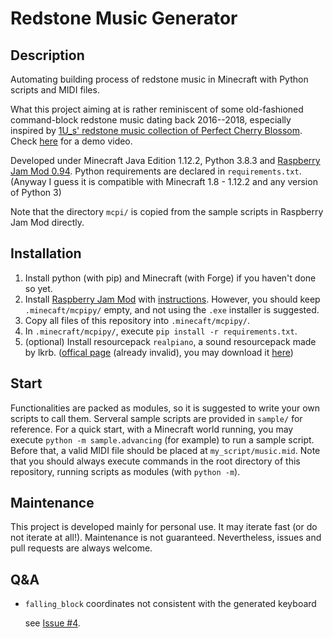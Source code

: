 # Redstone Music Generator

## Description

Automating building process of redstone music in Minecraft with Python scripts and MIDI files.

What this project aiming at is rather reminiscent of some old-fashioned command-block redstone music dating back 2016--2018, especially inspired by [1U_s' redstone music collection of Perfect Cherry Blossom](https://www.bilibili.com/video/BV1Gs411i7K9/). Check [here](https://www.bilibili.com/video/BV1KT421e7EF/) for a demo video.

Developed under Minecraft Java Edition 1.12.2, Python 3.8.3 and [Raspberry Jam Mod 0.94](https://github.com/arpruss/raspberryjammod/releases/tag/0.94). Python requirements are declared in `requirements.txt`. (Anyway I guess it is compatible with Minecraft 1.8 - 1.12.2 and any version of Python 3)

Note that the directory `mcpi/` is copied from the sample scripts in Raspberry Jam Mod directly.

## Installation

1. Install python (with pip) and Minecraft (with Forge) if you haven't done so yet.
2. Install [Raspberry Jam Mod](https://github.com/arpruss/raspberryjammod) with [instructions](https://www.instructables.com/Python-coding-for-Minecraft/). However, you should keep `.minecaft/mcpipy/` empty, and not using the `.exe` installer is suggested.
3. Copy all files of this repository into `.minecaft/mcpipy/`.
4. In `.minecraft/mcpipy/`, execute `pip install -r requirements.txt`.
5. (optional) Install resourcepack `realpiano`, a sound resourcepack made by lkrb. ([offical page](http://lkrb.net/blog/54.html) (already invalid), you may download it [here](https://www.cr173.com/soft/277354.html))

## Start

Functionalities are packed as modules, so it is suggested to write your own scripts to call them. Serveral sample scripts are provided in `sample/` for reference. For a quick start, with a Minecraft world running, you may execute `python -m sample.advancing` (for example) to run a sample script. Before that, a valid MIDI file should be placed at `my_script/music.mid`. Note that you should always execute commands in the root directory of this repository, running scripts as modules (with `python -m`).

## Maintenance

This project is developed mainly for personal use. It may iterate fast (or do not iterate at all!). Maintenance is not guaranteed. Nevertheless, issues and pull requests are always welcome.

## Q&A

- `falling_block` coordinates not consistent with the generated keyboard
  
  see [Issue #4](https://github.com/sun123zxy/redstone-music-generator/issues/4).
